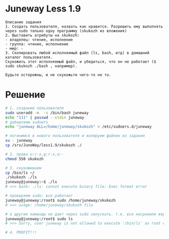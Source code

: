 # Juneway Less 1.9
    Описание задания
    1. Создать пользователя, назвать как нравится. Разрешить ему выполнять через sudo только одну программу (skukozh из вложения)
    2. Выставить атрибуты на skukozh:
    - владелец: чтение, исполнение
    - группа: чтение, исполнение
    - мир: -
    3. Скопировать любой исполняемый файл (ls, bash, итд) в домашний каталог пользователя.
    Скукожить этот исполняемый файл, и убедиться, что он не работает ($ sudo skukozh ./bash , например).

    Будьте осторожны, и не скукожьте чего-то не то.
# Решение
```bash
# 1. создание пользователя
sudo useradd -m  -s /bin/bash juneway
echo "111" | passwd --stdin juneway
# добавляем sudoers
echo "juneway ALL=/home/juneway/skukozh" > /etc/sudoers.d/juneway

# логинимся в нового пользователя и копируем файлик из задания
su - juneway
cp /srv/JuneWay/less1.9/skukozh ./

# 2. права u:r-x,g:r-x,o:-
chmod 550 skukozh  

# 3. скукоживаем
cp /bin/ls ~/
./skukozh ./ls
juneway@juneway:~$ ./ls
# >>> bash: ./ls: cannot execute binary file: Exec format error

# проверяем sudo: все работает
juneway@juneway:/root$ sudo /home/juneway/skukozh
# >>> usage: /home/juneway/skukozh file

# а другие команды не дает через sudo запускать. т.е. все насроиили верно. 
juneway@juneway:/root$ sudo ls
# >>> Sorry, user juneway is not allowed to execute '/bin/ls' as root on juneway.

# 4. PROFIT!!!
```
